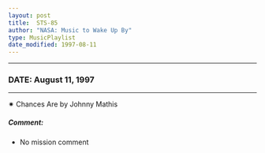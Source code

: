```yaml
---
layout: post
title:  STS-85
author: "NASA: Music to Wake Up By"
type: MusicPlaylist
date_modified: 1997-08-11
---
```


----
### DATE: August 11, 1997
----
✷ Chances Are by Johnny Mathis

##### Comment:
* No mission comment
